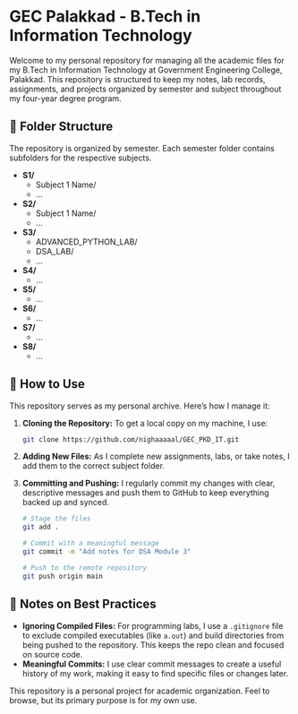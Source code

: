 # GEC Palakkad - B.Tech in Information Technology

Welcome to my personal repository for managing all the academic files for my B.Tech in Information Technology at Government Engineering College, Palakkad. This repository is structured to keep my notes, lab records, assignments, and projects organized by semester and subject throughout my four-year degree program.

## 📂 Folder Structure

The repository is organized by semester. Each semester folder contains subfolders for the respective subjects.

- **S1/**
  - Subject 1 Name/
  - ...
- **S2/**
  - Subject 1 Name/
  - ...
- **S3/**
  - ADVANCED_PYTHON_LAB/
  - DSA_LAB/
  - ...
- **S4/**
  - ...
- **S5/**
  - ...
- **S6/**
  - ...
- **S7/**
  - ...
- **S8/**
  - ...

## 🚀 How to Use

This repository serves as my personal archive. Here’s how I manage it:

1.  **Cloning the Repository:**
    To get a local copy on my machine, I use:
    ```bash
    git clone https://github.com/nighaaaaal/GEC_PKD_IT.git
    ```

2.  **Adding New Files:**
    As I complete new assignments, labs, or take notes, I add them to the correct subject folder.

3.  **Committing and Pushing:**
    I regularly commit my changes with clear, descriptive messages and push them to GitHub to keep everything backed up and synced.
    ```bash
    # Stage the files
    git add .

    # Commit with a meaningful message
    git commit -m "Add notes for DSA Module 3"

    # Push to the remote repository
    git push origin main
    ```

## 📝 Notes on Best Practices

* **Ignoring Compiled Files:** For programming labs, I use a `.gitignore` file to exclude compiled executables (like `a.out`) and build directories from being pushed to the repository. This keeps the repo clean and focused on source code.
* **Meaningful Commits:** I use clear commit messages to create a useful history of my work, making it easy to find specific files or changes later.

This repository is a personal project for academic organization. Feel to browse, but its primary purpose is for my own use.
